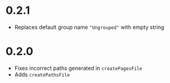 # 0.2.1

- Replaces default group name `"Ungrouped"` with empty string

# 0.2.0

- Fixes incorrect paths generated in `createPagesFile`
- Adds `createPathsFile`
